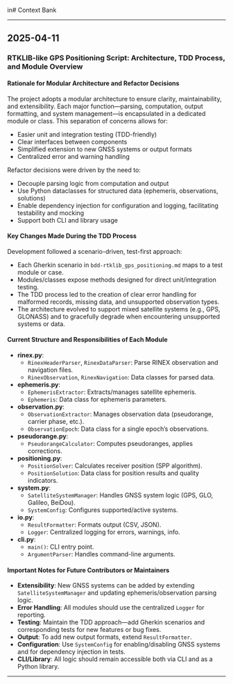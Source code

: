 in# Context Bank

---

## 2025-04-11

### RTKLIB-like GPS Positioning Script: Architecture, TDD Process, and Module Overview

#### Rationale for Modular Architecture and Refactor Decisions

The project adopts a modular architecture to ensure clarity, maintainability, and extensibility. Each major function—parsing, computation, output formatting, and system management—is encapsulated in a dedicated module or class. This separation of concerns allows for:
- Easier unit and integration testing (TDD-friendly)
- Clear interfaces between components
- Simplified extension to new GNSS systems or output formats
- Centralized error and warning handling

Refactor decisions were driven by the need to:
- Decouple parsing logic from computation and output
- Use Python dataclasses for structured data (ephemeris, observations, solutions)
- Enable dependency injection for configuration and logging, facilitating testability and mocking
- Support both CLI and library usage

#### Key Changes Made During the TDD Process

Development followed a scenario-driven, test-first approach:
- Each Gherkin scenario in `bdd-rtklib_gps_positioning.md` maps to a test module or case.
- Modules/classes expose methods designed for direct unit/integration testing.
- The TDD process led to the creation of clear error handling for malformed records, missing data, and unsupported observation types.
- The architecture evolved to support mixed satellite systems (e.g., GPS, GLONASS) and to gracefully degrade when encountering unsupported systems or data.

#### Current Structure and Responsibilities of Each Module

- **rinex.py**: 
  - `RinexHeaderParser`, `RinexDataParser`: Parse RINEX observation and navigation files.
  - `RinexObservation`, `RinexNavigation`: Data classes for parsed data.
- **ephemeris.py**: 
  - `EphemerisExtractor`: Extracts/manages satellite ephemeris.
  - `Ephemeris`: Data class for ephemeris parameters.
- **observation.py**: 
  - `ObservationExtractor`: Manages observation data (pseudorange, carrier phase, etc.).
  - `ObservationEpoch`: Data class for a single epoch’s observations.
- **pseudorange.py**: 
  - `PseudorangeCalculator`: Computes pseudoranges, applies corrections.
- **positioning.py**: 
  - `PositionSolver`: Calculates receiver position (SPP algorithm).
  - `PositionSolution`: Data class for position results and quality indicators.
- **system.py**: 
  - `SatelliteSystemManager`: Handles GNSS system logic (GPS, GLO, Galileo, BeiDou).
  - `SystemConfig`: Configures supported/active systems.
- **io.py**: 
  - `ResultFormatter`: Formats output (CSV, JSON).
  - `Logger`: Centralized logging for errors, warnings, info.
- **cli.py**: 
  - `main()`: CLI entry point.
  - `ArgumentParser`: Handles command-line arguments.

#### Important Notes for Future Contributors or Maintainers

- **Extensibility**: New GNSS systems can be added by extending `SatelliteSystemManager` and updating ephemeris/observation parsing logic.
- **Error Handling**: All modules should use the centralized `Logger` for reporting.
- **Testing**: Maintain the TDD approach—add Gherkin scenarios and corresponding tests for new features or bug fixes.
- **Output**: To add new output formats, extend `ResultFormatter`.
- **Configuration**: Use `SystemConfig` for enabling/disabling GNSS systems and for dependency injection in tests.
- **CLI/Library**: All logic should remain accessible both via CLI and as a Python library.

---